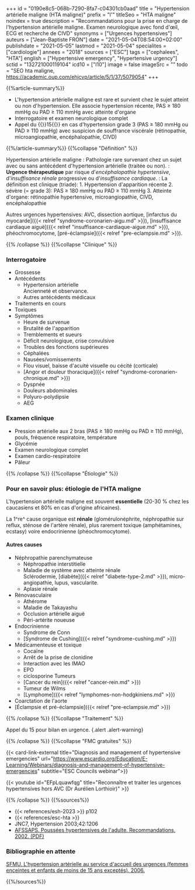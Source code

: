+++
id = "0190e8c5-068b-7290-8fa7-c04301cb0aad"
title = "Hypertension artérielle maligne (HTA maligne)"
prefix = "l'"
titleSeo = "HTA maligne"
noindex = true
description = "Recommandations pour la prise en charge de l'hypertension artérielle maligne. Examen neurologique avec fond d'œil, ECG et recherche de CIVD"
synonyms = ["Urgences hypertensives"]
auteurs = ["Jean-Baptiste FRON"]
date = "2021-05-04T08:54:00+02:00"
publishdate = "2021-05-05"
lastmod = "2021-05-04"
specialites = ["cardiologie"]
annees = "2018"
sources = ["ESC"]
tags = ["cephalees", "HTA"]
english = ["Hypertensive emergency", "Hypertensive urgency"]
sctid = "132721000119104"
icd10 = ["I10"]
image = false
imageSrc = ""
todo = "SEO hta maligne, https://academic.oup.com/ehjcvp/article/5/1/37/5079054"
+++

{{%article-summary%}}

- L'hypertension artérielle maligne est rare et survient chez le sujet atteint ou non d'hypertension. Elle associe hypertension récente, PAS ≥ 180 mmHg ou PAD ≥ 110 mmHg avec atteinte d'organe
- Interrogatoire et examen neurologique complet
- Appel du {{<phone>}}15{{</phone>}} en cas d'hypertension grade 3 (PAS ≥ 180 mmHg ou PAD ≥ 110 mmHg) avec suspicion de souffrance viscérale (rétinopathie, microangiopathie, encéphalopathie, CIVD)

{{%/article-summary%}}
{{%collapse "Définition" %}}

Hypertension artérielle maligne
: Pathologie rare survenant chez un sujet avec ou sans antécédent d'hypertension artérielle (traitée ou non).
: **Urgence thérapeutique** par risque d'*encéphalopathie hypertensive*, d'*insuffisance rénale* progressive ou d'*insuffisance cardiaque*.
: La définition est clinique (triade):
    1. Hypertension d'apparition récente
    2. sévère (= grade 3): PAS ≥ 180 mmHg ou PAD ≥ 110 mmHg
    3. Atteinte d'organe: rétinopathie hypertensive, microangiopathie, CIVD, encéphalopathie

Autres urgences hypertensives: AVC, dissection aortique, [infarctus du myocarde]({{< relref "syndrome-coronarien-aigu.md" >}}), [insuffisance cardiaque aiguë]({{< relref "insuffisance-cardiaque-aigue.md" >}}), phéochromocytome, [pré-éclampsie]({{< relref "pre-eclampsie.md" >}}).

{{% /collapse %}}
{{%collapse "Clinique" %}}

### Interrogatoire

- Grossesse
- Antécédents
  - Hypertension artérielle  
  Ancienneté et observance.
  - Autres antécédents médicaux
- Traitements en cours
- Toxiques
- Symptômes
  - Heure de survenue
  - Brutalité de l'apparition
  - Tremblements et sueurs
  - Déficit neurologique, crise convulsive
  - Troubles des fonctions supérieures
  - Céphalées
  - Nausées/vomissements
  - Flou visuel, baisse d'acuité visuelle ou cécité (corticale)
  - [Angor et douleur thoracique]({{< relref "syndrome-coronarien-chronique.md" >}})
  - Dyspnée
  - Douleurs abdominales
  - Polyuro-polydipsie
  - AEG

### Examen clinique

- Pression artérielle aux 2 bras (PAS ≥ 180 mmHg ou PAD ≥ 110 mmHg), pouls, fréquence respiratoire, température
- Glycémie
- Examen neurologique complet
- Examen cardio-respiratoire
- Pâleur

{{% /collapse %}}
{{%collapse "Étiologie" %}}

### Pour en savoir plus: étiologie de l'HTA maligne

L'hypertension artérielle maligne est souvent **essentielle** (20-30 % chez les caucasiens et 80% en cas d'origine africaines).

La 1^re^ cause organique est **rénale** (glomérulonéphrite, néphropathie sur reflux, sténose de l'artère rénale), plus rarement toxique (amphétamines, ecstasy) voire endocrinienne (phéochromocytome).

#### Autres causes

- Néphropathie parenchymateuse
  - Néphropathie interstitielle
  - Maladie de système avec atteinte rénale  
  Sclérodermie, [diabète]({{< relref "diabete-type-2.md" >}}), micro-angiopathie, lupus, vascularite.
  - Aplasie rénale
- Rénovasculaire
  - Athérome
  - Maladie de Takayashu
  - Occlusion artérielle aiguë
  - Péri-artérite noueuse
- Endocrinienne
  - Syndrome de Conn
  - [Syndrome de Cushing]({{< relref "syndrome-cushing.md" >}})
- Médicamenteuse et toxique
  - Cocaïne
  - Arrêt de la prise de clonidine
  - Interaction avec les IMAO
  - EPO
  - ciclosporine
Tumeurs
  - [Cancer du rein]({{< relref "cancer-rein.md" >}})
  - Tumeur de Wilms
  - [Lymphome]({{< relref "lymphomes-non-hodgkiniens.md" >}})
- Coarctation de l'aorte
- [Éclampsie et pré-éclampsie]({{< relref "pre-eclampsie.md" >}})

{{% /collapse %}}
{{%collapse "Traitement" %}}

Appel du 15 pour bilan en urgence.
{.alert .alert-warning}

{{% /collapse %}}
{{%collapse "FMC gratuites" %}}

{{< card-link-external title="Diagnosis and management of hypertensive emergencies" url="https://www.escardio.org/Education/E-Learning/Webinars/diagnosis-and-management-of-hypertensive-emergencies" subtitle="ESC Councils webinar">}}

{{< youtube id="EFpLquawfqg" title="Reconnaître et traiter les urgences hypertensives hors AVC (Dr Aurélien Lorthioir)" >}}

{{% /collapse %}}
{{%sources%}}

- {{< references/esh-2023 >}} p102
- {{< references/esc-hta >}}
- JNC7, Hypertension 2003;42:1206
- [AFSSAPS. Poussées hypertensives de l'adulte. Recommandations. 2002. (PDF)](https://urgences-serveur.fr/IMG/pdf/hta_-_afssps2002.pdf)

### Bibliographie en attente

[SFMU. L'hypertension artérielle au service d'accueil des urgences (femmes enceintes et enfants de moins de 15 ans exceptés). 2006.](https://www.sfmu.org/fr/vie-professionnelle/outils-professionnels/consensus//hta-au-sau/con_id/292)

{{%/sources%}}
